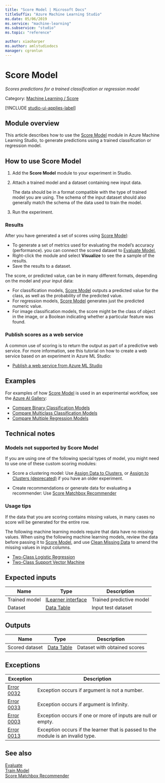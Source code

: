 ```yaml
---
title: "Score Model | Microsoft Docs"
titleSuffix: "Azure Machine Learning Studio"
ms.date: 05/06/2019
ms.service: "machine-learning"
ms.subservice: "studio"
ms.topic: "reference"

author: xiaoharper
ms.author: amlstudiodocs
manager: cgronlun
---
```

# Score Model

*Scores predictions for a trained classification or regression model*

Category: [Machine Learning / Score](machine-learning-score.md)  

[!INCLUDE [studio-ui-applies-label](../includes/studio-ui-applies-label.md)]

## Module overview

This article describes how to use the [Score Model](score-model.md) module in Azure Machine Learning Studio, to generate predictions using a trained classification or regression model.

## How to use Score Model

1. Add the **Score Model** module to your experiment in Studio.

2. Attach a trained model and a dataset containing new input data. 

    The data should be in a format compatible with the type of trained model you are using. The schema of the input dataset should also generally match the schema of the data used to train the model.

3. Run the experiment.

### Results

After you have generated a set of scores using [Score Model](score-model.md):

+ To generate a set of metrics used for evaluating the model’s accuracy (performance).  you can connect the scored dataset to [Evaluate Model](evaluate-model.md), 
+ Right-click the module and select **Visualize** to see the a sample of the results.
+ Save the results to a dataset.

The score, or predicted value, can be in many different formats, depending on the model and your input data:

- For classification models, [Score Model](score-model.md) outputs a predicted value for the class, as well as the probability of the predicted value.
- For regression models, [Score Model](score-model.md) generates just the predicted numeric value.
- For image classification models, the score might be the class of object in the image, or a Boolean indicating whether a particular feature was found.

### Publish scores as a web service

A common use of scoring is to return the output as part of a predictive web service. For more information, see this tutorial on how to create a web service based on an experiment in Azure ML Studio:

+ [Publish a web service from Azure ML Studio](http://azure.microsoft.com/documentation/articles/machine-learning-walkthrough-5-publish-web-service/)


## Examples

For examples of how [Score Model](score-model.md) is used in an experimental workflow, see the [Azure AI Gallery](http://azure.microsoft.com/documentation/services/machine-learning/models/):  

- [Compare Binary Classification Models](http://go.microsoft.com/fwlink/?LinkId=525729)
- [Compare Multiclass Classification Models](http://go.microsoft.com/fwlink/?LinkId=525730)
- [Compare Multiple Regression Models](http://go.microsoft.com/fwlink/?LinkId=525731)

## Technical notes

### Models not supported by Score Model

If you are using one of the following special types of model, you might need to use one of these custom scoring modules:

- Score a clustering model: Use [Assign Data to Clusters](assign-data-to-clusters.md), or [Assign to Clusters (deprecated)](assign-to-clusters-deprecated.md) if you have an older experiment.

- Create recommendations or generate data for evaluating a recommender: Use [Score Matchbox Recommender](score-matchbox-recommender.md)

### Usage tips

If the data that you are scoring contains missing values, in many cases no score will be generated for the entire row.

The following machine learning models require that data have no missing values. When using the following machine learning models, review the data before passing it to [Score Model](score-model.md), and use [Clean Missing Data](clean-missing-data.md) to amend the missing values in input columns.

- [Two-Class Logistic Regression](two-class-logistic-regression.md)
- [Two-Class Support Vector Machine](two-class-support-vector-machine.md)

## Expected inputs

|Name|Type|Description|  
|----------|----------|-----------------|  
|Trained model|[ILearner interface](ilearner-interface.md)|Trained predictive model|  
|Dataset|[Data Table](data-table.md)|Input test dataset|  

## Outputs

|Name|Type|Description|  
|----------|----------|-----------------|  
|Scored dataset|[Data Table](data-table.md)|Dataset with obtained scores|  

## Exceptions

|Exception|Description|  
|---------------|-----------------|  
|[Error 0032](errors/error-0032.md)|Exception occurs if argument is not a number.|  
|[Error 0033](errors/error-0033.md)|Exception occurs if argument is Infinity.|  
|[Error 0003](errors/error-0003.md)|Exception occurs if one or more of inputs are null or empty.|  
|[Error 0013](errors/error-0013.md)|Exception occurs if the learner that is passed to the module is an invalid type.|  

## See also

 [Evaluate](machine-learning-evaluate.md)   
 [Train Model](train-model.md)   
 [Score Matchbox Recommender](score-matchbox-recommender.md)
